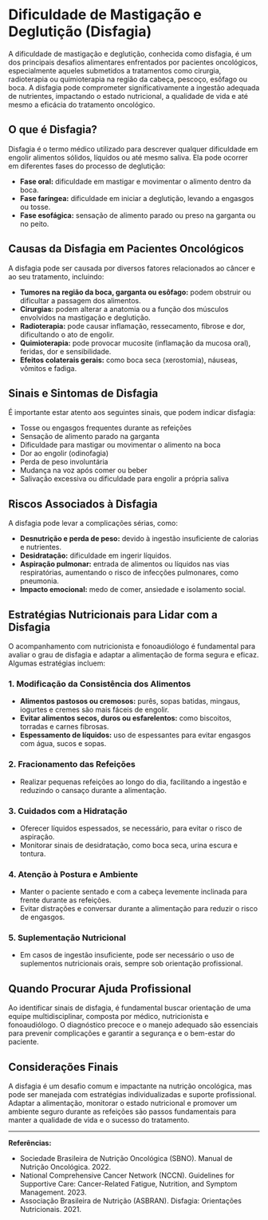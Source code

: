 # Dificuldade de Mastigação e Deglutição (Disfagia)

A dificuldade de mastigação e deglutição, conhecida como disfagia, é um dos principais desafios alimentares enfrentados por pacientes oncológicos, especialmente aqueles submetidos a tratamentos como cirurgia, radioterapia ou quimioterapia na região da cabeça, pescoço, esôfago ou boca. A disfagia pode comprometer significativamente a ingestão adequada de nutrientes, impactando o estado nutricional, a qualidade de vida e até mesmo a eficácia do tratamento oncológico.

## O que é Disfagia?

Disfagia é o termo médico utilizado para descrever qualquer dificuldade em engolir alimentos sólidos, líquidos ou até mesmo saliva. Ela pode ocorrer em diferentes fases do processo de deglutição:

- **Fase oral:** dificuldade em mastigar e movimentar o alimento dentro da boca.
- **Fase faríngea:** dificuldade em iniciar a deglutição, levando a engasgos ou tosse.
- **Fase esofágica:** sensação de alimento parado ou preso na garganta ou no peito.

## Causas da Disfagia em Pacientes Oncológicos

A disfagia pode ser causada por diversos fatores relacionados ao câncer e ao seu tratamento, incluindo:

- **Tumores na região da boca, garganta ou esôfago:** podem obstruir ou dificultar a passagem dos alimentos.
- **Cirurgias:** podem alterar a anatomia ou a função dos músculos envolvidos na mastigação e deglutição.
- **Radioterapia:** pode causar inflamação, ressecamento, fibrose e dor, dificultando o ato de engolir.
- **Quimioterapia:** pode provocar mucosite (inflamação da mucosa oral), feridas, dor e sensibilidade.
- **Efeitos colaterais gerais:** como boca seca (xerostomia), náuseas, vômitos e fadiga.

## Sinais e Sintomas de Disfagia

É importante estar atento aos seguintes sinais, que podem indicar disfagia:

- Tosse ou engasgos frequentes durante as refeições
- Sensação de alimento parado na garganta
- Dificuldade para mastigar ou movimentar o alimento na boca
- Dor ao engolir (odinofagia)
- Perda de peso involuntária
- Mudança na voz após comer ou beber
- Salivação excessiva ou dificuldade para engolir a própria saliva

## Riscos Associados à Disfagia

A disfagia pode levar a complicações sérias, como:

- **Desnutrição e perda de peso:** devido à ingestão insuficiente de calorias e nutrientes.
- **Desidratação:** dificuldade em ingerir líquidos.
- **Aspiração pulmonar:** entrada de alimentos ou líquidos nas vias respiratórias, aumentando o risco de infecções pulmonares, como pneumonia.
- **Impacto emocional:** medo de comer, ansiedade e isolamento social.

## Estratégias Nutricionais para Lidar com a Disfagia

O acompanhamento com nutricionista e fonoaudiólogo é fundamental para avaliar o grau de disfagia e adaptar a alimentação de forma segura e eficaz. Algumas estratégias incluem:

### 1. Modificação da Consistência dos Alimentos

- **Alimentos pastosos ou cremosos:** purês, sopas batidas, mingaus, iogurtes e cremes são mais fáceis de engolir.
- **Evitar alimentos secos, duros ou esfarelentos:** como biscoitos, torradas e carnes fibrosas.
- **Espessamento de líquidos:** uso de espessantes para evitar engasgos com água, sucos e sopas.

### 2. Fracionamento das Refeições

- Realizar pequenas refeições ao longo do dia, facilitando a ingestão e reduzindo o cansaço durante a alimentação.

### 3. Cuidados com a Hidratação

- Oferecer líquidos espessados, se necessário, para evitar o risco de aspiração.
- Monitorar sinais de desidratação, como boca seca, urina escura e tontura.

### 4. Atenção à Postura e Ambiente

- Manter o paciente sentado e com a cabeça levemente inclinada para frente durante as refeições.
- Evitar distrações e conversar durante a alimentação para reduzir o risco de engasgos.

### 5. Suplementação Nutricional

- Em casos de ingestão insuficiente, pode ser necessário o uso de suplementos nutricionais orais, sempre sob orientação profissional.

## Quando Procurar Ajuda Profissional

Ao identificar sinais de disfagia, é fundamental buscar orientação de uma equipe multidisciplinar, composta por médico, nutricionista e fonoaudiólogo. O diagnóstico precoce e o manejo adequado são essenciais para prevenir complicações e garantir a segurança e o bem-estar do paciente.

## Considerações Finais

A disfagia é um desafio comum e impactante na nutrição oncológica, mas pode ser manejada com estratégias individualizadas e suporte profissional. Adaptar a alimentação, monitorar o estado nutricional e promover um ambiente seguro durante as refeições são passos fundamentais para manter a qualidade de vida e o sucesso do tratamento.

---

**Referências:**

- Sociedade Brasileira de Nutrição Oncológica (SBNO). Manual de Nutrição Oncológica. 2022.
- National Comprehensive Cancer Network (NCCN). Guidelines for Supportive Care: Cancer-Related Fatigue, Nutrition, and Symptom Management. 2023.
- Associação Brasileira de Nutrição (ASBRAN). Disfagia: Orientações Nutricionais. 2021.